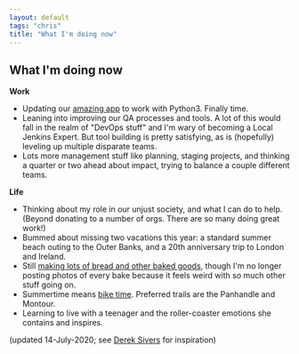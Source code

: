 ```yaml
---
layout: default
tags: "chris"
title: "What I'm doing now"
---
```


## What I'm doing now

__Work__

* Updating our [amazing app](https://revisionassistant.com) to work with
  Python3. Finally time.
* Leaning into improving our QA processes and tools. A lot of this would fall
  in the realm of "DevOps stuff" and I'm wary of becoming a Local Jenkins
  Expert. But tool building is pretty satisfying, as is (hopefully) leveling up
  multiple disparate teams.
* Lots more management stuff like planning, staging projects, and thinking a
  quarter or two ahead about impact, trying to balance a couple different
  teams.

__Life__

* Thinking about my role in our unjust society, and what I can do to help.
  (Beyond donating to a number of orgs. There are so many doing great work!)
* Bummed about missing two vacations this year: a standard summer beach outing
  to the Outer Banks, and a 20th anniversary trip to London and Ireland.
* Still [making lots of bread and other baked goods](https://instagram.com/cwinterspgh),
  though I'm no longer posting photos of every bake because it feels weird with
  so much other stuff going on.
* Summertime means [bike time](https://www.strava.com/athletes/31922104).
  Preferred trails are the Panhandle and Montour.
* Learning to live with a teenager and the roller-coaster emotions she contains
  and inspires.

(updated 14-July-2020; see [Derek Sivers](http://sivers.org/now) for inspiration)
